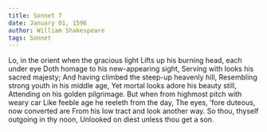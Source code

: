 ```yaml
---
title: Sonnet 7
date: January 01, 1596
author: William Shakespeare
tags: Sonnet
---
```


Lo, in the orient when the gracious light
Lifts up his burning head, each under eye
Doth homage to his new-appearing sight,
Serving with looks his sacred majesty;
And having climbed the steep-up heavenly hill,
Resembling strong youth in his middle age,
Yet mortal looks adore his beauty still,
Attending on his golden pilgrimage.
But when from highmost pitch with weary car
Like feeble age he reeleth from the day,
The eyes, ’fore duteous, now converted are
From his low tract and look another way.
So thou, thyself outgoing in thy noon,
Unlooked on diest unless thou get a son.
